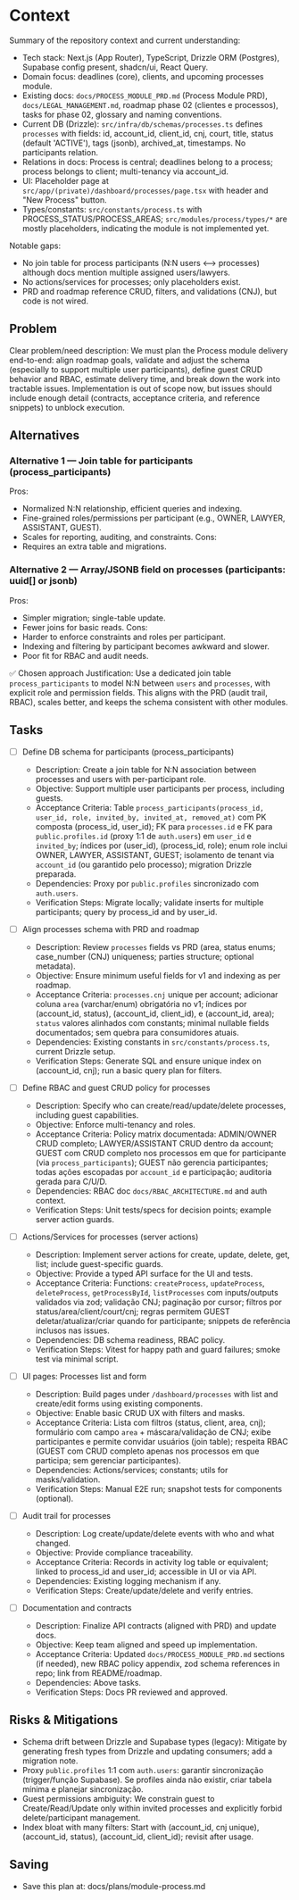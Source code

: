 # Context
Summary of the repository context and current understanding:
- Tech stack: Next.js (App Router), TypeScript, Drizzle ORM (Postgres), Supabase config present, shadcn/ui, React Query.
- Domain focus: deadlines (core), clients, and upcoming processes module.
- Existing docs: `docs/PROCESS_MODULE_PRD.md` (Process Module PRD), `docs/LEGAL_MANAGEMENT.md`, roadmap phase 02 (clientes e processos), tasks for phase 02, glossary and naming conventions.
- Current DB (Drizzle): `src/infra/db/schemas/processes.ts` defines `processes` with fields: id, account_id, client_id, cnj, court, title, status (default 'ACTIVE'), tags (jsonb), archived_at, timestamps. No participants relation.
- Relations in docs: Process is central; deadlines belong to a process; process belongs to client; multi-tenancy via account_id.
- UI: Placeholder page at `src/app/(private)/dashboard/processes/page.tsx` with header and "New Process" button.
- Types/constants: `src/constants/process.ts` with PROCESS_STATUS/PROCESS_AREAS; `src/modules/process/types/*` are mostly placeholders, indicating the module is not implemented yet.

Notable gaps:
- No join table for process participants (N:N users ⟷ processes) although docs mention multiple assigned users/lawyers.
- No actions/services for processes; only placeholders exist.
- PRD and roadmap reference CRUD, filters, and validations (CNJ), but code is not wired.

## Problem
Clear problem/need description:
We must plan the Process module delivery end-to-end: align roadmap goals, validate and adjust the schema (especially to support multiple user participants), define guest CRUD behavior and RBAC, estimate delivery time, and break down the work into tractable issues. Implementation is out of scope now, but issues should include enough detail (contracts, acceptance criteria, and reference snippets) to unblock execution.

## Alternatives
### Alternative 1 — Join table for participants (process_participants)
Pros:
- Normalized N:N relationship, efficient queries and indexing.
- Fine-grained roles/permissions per participant (e.g., OWNER, LAWYER, ASSISTANT, GUEST).
- Scales for reporting, auditing, and constraints.
Cons:
- Requires an extra table and migrations.

### Alternative 2 — Array/JSONB field on processes (participants: uuid[] or jsonb)
Pros:
- Simpler migration; single-table update.
- Fewer joins for basic reads.
Cons:
- Harder to enforce constraints and roles per participant.
- Indexing and filtering by participant becomes awkward and slower.
- Poor fit for RBAC and audit needs.

✅ Chosen approach
Justification:
Use a dedicated join table `process_participants` to model N:N between `users` and `processes`, with explicit role and permission fields. This aligns with the PRD (audit trail, RBAC), scales better, and keeps the schema consistent with other modules.

## Tasks
- [ ] Define DB schema for participants (process_participants)
  - Description: Create a join table for N:N association between processes and users with per-participant role.
  - Objective: Support multiple user participants per process, including guests.
  - Acceptance Criteria: Table `process_participants(process_id, user_id, role, invited_by, invited_at, removed_at)` com PK composta (process_id, user_id); FK para `processes.id` e FK para `public.profiles.id` (proxy 1:1 de `auth.users`) em `user_id` e `invited_by`; índices por (user_id), (process_id, role); enum role inclui OWNER, LAWYER, ASSISTANT, GUEST; isolamento de tenant via `account_id` (ou garantido pelo processo); migration Drizzle preparada.
  - Dependencies: Proxy por `public.profiles` sincronizado com `auth.users`.
  - Verification Steps: Migrate locally; validate inserts for multiple participants; query by process_id and by user_id.

- [ ] Align processes schema with PRD and roadmap
  - Description: Review `processes` fields vs PRD (area, status enums; case_number (CNJ) uniqueness; parties structure; optional metadata).
  - Objective: Ensure minimum useful fields for v1 and indexing as per roadmap.
  - Acceptance Criteria: `processes.cnj` unique per account; adicionar coluna `area` (varchar/enum) obrigatória no v1; índices por (account_id, status), (account_id, client_id), e (account_id, area); `status` valores alinhados com constants; minimal nullable fields documentados; sem quebra para consumidores atuais.
  - Dependencies: Existing constants in `src/constants/process.ts`, current Drizzle setup.
  - Verification Steps: Generate SQL and ensure unique index on (account_id, cnj); run a basic query plan for filters.

- [ ] Define RBAC and guest CRUD policy for processes
  - Description: Specify who can create/read/update/delete processes, including guest capabilities.
  - Objective: Enforce multi-tenancy and roles.
  - Acceptance Criteria: Policy matrix documentada: ADMIN/OWNER CRUD completo; LAWYER/ASSISTANT CRUD dentro da account; GUEST com CRUD completo nos processos em que for participante (via `process_participants`); GUEST não gerencia participantes; todas ações escopadas por `account_id` e participação; auditoria gerada para C/U/D.
  - Dependencies: RBAC doc `docs/RBAC_ARCHITECTURE.md` and auth context.
  - Verification Steps: Unit tests/specs for decision points; example server action guards.

- [ ] Actions/Services for processes (server actions)
  - Description: Implement server actions for create, update, delete, get, list; include guest-specific guards.
  - Objective: Provide a typed API surface for the UI and tests.
  - Acceptance Criteria: Functions: `createProcess`, `updateProcess`, `deleteProcess`, `getProcessById`, `listProcesses` com inputs/outputs validados via zod; validação CNJ; paginação por cursor; filtros por status/area/client/court/cnj; regras permitem GUEST deletar/atualizar/criar quando for participante; snippets de referência inclusos nas issues.
  - Dependencies: DB schema readiness, RBAC policy.
  - Verification Steps: Vitest for happy path and guard failures; smoke test via minimal script.

- [ ] UI pages: Processes list and form
  - Description: Build pages under `/dashboard/processes` with list and create/edit forms using existing components.
  - Objective: Enable basic CRUD UX with filters and masks.
  - Acceptance Criteria: Lista com filtros (status, client, area, cnj); formulário com campo `area` + máscara/validação de CNJ; exibe participantes e permite convidar usuários (join table); respeita RBAC (GUEST com CRUD completo apenas nos processos em que participa; sem gerenciar participantes).
  - Dependencies: Actions/services; constants; utils for masks/validation.
  - Verification Steps: Manual E2E run; snapshot tests for components (optional).

- [ ] Audit trail for processes
  - Description: Log create/update/delete events with who and what changed.
  - Objective: Provide compliance traceability.
  - Acceptance Criteria: Records in activity log table or equivalent; linked to process_id and user_id; accessible in UI or via API.
  - Dependencies: Existing logging mechanism if any.
  - Verification Steps: Create/update/delete and verify entries.

- [ ] Documentation and contracts
  - Description: Finalize API contracts (aligned with PRD) and update docs.
  - Objective: Keep team aligned and speed up implementation.
  - Acceptance Criteria: Updated `docs/PROCESS_MODULE_PRD.md` sections (if needed), new RBAC policy appendix, zod schema references in repo; link from README/roadmap.
  - Dependencies: Above tasks.
  - Verification Steps: Docs PR reviewed and approved.

## Risks & Mitigations
- Schema drift between Drizzle and Supabase types (legacy): Mitigate by generating fresh types from Drizzle and updating consumers; add a migration note.
 - Proxy `public.profiles` 1:1 com `auth.users`: garantir sincronização (trigger/função Supabase). Se profiles ainda não existir, criar tabela mínima e planejar sincronização.
- Guest permissions ambiguity: We constrain guest to Create/Read/Update only within invited processes and explicitly forbid delete/participant management.
- Index bloat with many filters: Start with (account_id, cnj unique), (account_id, status), (account_id, client_id); revisit after usage.

## Saving
- Save this plan at: docs/plans/module-process.md
